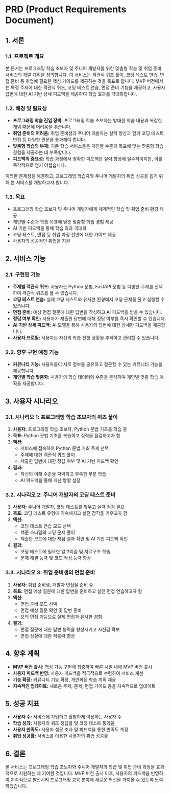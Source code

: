 # PRD (Product Requirements Document)

## 1. 서론

### 1.1. 프로젝트 개요
본 문서는 프로그래밍 학습 초보자 및 주니어 개발자를 위한 맞춤형 학습 및 취업 준비 서비스의 개발 계획을 정의합니다. 이 서비스는 객관식 퀴즈 풀이, 코딩 테스트 연습, 면접 준비 등 취업에 필요한 핵심 가이드를 제공하는 것을 목표로 합니다. MVP 버전에서는 특정 주제에 대한 객관식 퀴즈, 코딩 테스트 연습, 면접 준비 기능을 제공하고, 사용자 답변에 대한 AI 기반 상세 피드백을 제공하여 학습 효과를 극대화합니다.

### 1.2. 배경 및 필요성
- **프로그래밍 학습 진입 장벽:** 프로그래밍 학습 초보자는 방대한 학습 내용과 복잡한 개념 때문에 어려움을 겪습니다.
- **취업 준비의 어려움:** 취업 준비생과 주니어 개발자는 실력 향상과 함께 코딩 테스트, 면접 등 다양한 관문을 통과해야 합니다.
- **맞춤형 학습의 부재:** 기존 학습 서비스들은 개인별 수준과 목표에 맞는 맞춤형 학습 경험을 제공하는 데 부족합니다.
- **피드백의 중요성:** 학습 과정에서 정확한 피드백은 실력 향상에 필수적이지만, 이를 즉각적으로 얻기 어렵습니다.

이러한 문제점을 해결하고, 프로그래밍 학습자와 주니어 개발자의 취업 성공을 돕기 위해 본 서비스를 개발하고자 합니다.

### 1.3. 목표
- 프로그래밍 학습 초보자 및 주니어 개발자에게 체계적인 학습 및 취업 준비 환경 제공
- 개인별 수준과 학습 목표에 맞춘 맞춤형 학습 경험 제공
- AI 기반 피드백을 통해 학습 효과 극대화
- 코딩 테스트, 면접 등 취업 과정 전반에 대한 가이드 제공
- 사용자의 성공적인 취업을 지원

## 2. 서비스 기능

### 2.1. 구현된 기능
- **주제별 객관식 퀴즈:** 사용자는 Python 문법, FastAPI 문법 등 다양한 주제를 선택하여 객관식 퀴즈를 풀 수 있습니다.
- **코딩 테스트 연습:** 실제 코딩 테스트와 유사한 환경에서 코딩 문제를 풀고 실행할 수 있습니다.
- **면접 준비:** 예상 면접 질문에 대한 답변을 작성하고 AI 피드백을 받을 수 있습니다.
- **정답 여부 확인:** 사용자가 제출한 답변에 대해 정답 여부를 즉시 확인할 수 있습니다.
- **AI 기반 상세 피드백:** AI 모델을 통해 사용자의 답변에 대한 상세한 피드백을 제공합니다.
- **사용자 프로필:** 사용자는 자신의 학습 진행 상황을 추적하고 관리할 수 있습니다.

### 2.2. 향후 구현 예정 기능
- **커뮤니티 기능:** 사용자들이 서로 정보를 공유하고 질문할 수 있는 커뮤니티 기능을 제공합니다.
- **개인별 학습 맞춤화:** 사용자의 학습 데이터와 수준을 분석하여 개인별 맞춤 학습 계획을 제공합니다.

## 3. 사용자 시나리오

### 3.1. 시나리오 1: 프로그래밍 학습 초보자의 퀴즈 풀이

1.  **사용자:** 프로그래밍 학습 초보자, Python 문법 기초를 학습 중
2.  **목표:** Python 문법 기초를 복습하고 실력을 점검하고자 함
3.  **액션:**
    - 서비스에 접속하여 Python 문법 기초 주제 선택
    - 주제에 대한 객관식 퀴즈 풀이
    - 제출한 답변에 대한 정답 여부 및 AI 기반 피드백 확인
4.  **결과:**
    - 자신의 이해 수준을 파악하고 부족한 부분 학습
    - AI 피드백을 통해 개선 방향 설정

### 3.2. 시나리오 2: 주니어 개발자의 코딩 테스트 준비
1.  **사용자:** 주니어 개발자, 코딩 테스트를 앞두고 실력 점검 필요
2.  **목표:** 코딩 테스트 유형에 익숙해지고 실전 감각을 키우고자 함
3.  **액션:**
    - 코딩 테스트 연습 모드 선택
    - 백준 스타일의 코딩 문제 풀이
    - 제출한 코드에 대한 채점 결과 확인 및 AI 기반 피드백 확인
4.  **결과:**
    - 코딩 테스트에 필요한 알고리즘 및 자료구조 학습
    - 문제 해결 능력 및 코드 작성 능력 향상

### 3.3. 시나리오 3: 취업 준비생의 면접 준비
1.  **사용자:** 취업 준비생, 개발자 면접을 준비 중
2.  **목표:** 면접 예상 질문에 대한 답변을 준비하고 실전 면접 연습하고자 함
3.  **액션:**
    - 면접 준비 모드 선택
    - 면접 예상 질문 확인 및 답변 준비
    - 모의 면접 기능으로 실제 면접과 유사한 경험
4.  **결과:**
    - 면접 질문에 대한 답변 능력을 향상시키고 자신감 확보
    - 면접 상황에 대한 적응력 향상

## 4. 향후 계획

- **MVP 버전 출시:** 핵심 기능 구현에 집중하여 빠른 시일 내에 MVP 버전 출시
- **사용자 피드백 반영:** 사용자 피드백을 적극적으로 수렴하여 서비스 개선
- **기능 확장:** 커뮤니티 기능 확장, 개인화된 학습 계획 제공
- **지속적인 업데이트:** 새로운 주제, 문제, 면접 가이드 등을 지속적으로 업데이트

## 5. 성공 지표

- **사용자 수:** 서비스에 가입하고 활발하게 이용하는 사용자 수
- **학습 성과:** 사용자의 퀴즈 정답률 및 코딩 테스트 통과율
- **사용자 만족도:** 사용자 설문 조사 및 피드백을 통한 만족도 측정
- **취업 성공률:** 서비스를 이용한 사용자의 취업 성공률

## 6. 결론

본 서비스는 프로그래밍 학습 초보자와 주니어 개발자의 학습 및 취업 준비 과정을 효과적으로 지원하는 데 기여할 것입니다. MVP 버전 출시 이후, 사용자의 피드백을 반영하여 지속적으로 발전시켜 프로그래밍 교육 분야에 새로운 혁신을 가져올 수 있도록 노력하겠습니다.